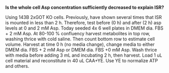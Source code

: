**Is the whole cell Asp concentration sufficiently decreased to explain ISR?**

Using 143B 2xGOT KO cells. Previously, have shown several times that ISR is mounted in less than 2 h. Therefore, test before (0 h) and after (2 h) asp levels at 0 and 2 mM Asp. Today seeded 4x 6 well plates in DMEM dia. FBS + 2 mM Asp. At 80-100 % confluency harvest metabolites in top row, washing thrice with cold saline. Then count bottom row to estimate cell volume. Harvest at time 0 h (no media change), change media to either DMEM dia. FBS + 2 mM Asp or DMEM dia. FBS +0 mM Asp. Wash thrice with media before adding 3 mL and incubating 2 h, then harvest.
Load 1 uL cell material and reconstitute in 40 uL CAA+YE. Use YE to normalize ATP and others.
